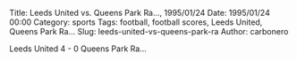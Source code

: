 Title: Leeds United vs. Queens Park Ra…, 1995/01/24
Date: 1995/01/24 00:00
Category: sports
Tags: football, football scores, Leeds United, Queens Park Ra…
Slug: leeds-united-vs-queens-park-ra
Author: carbonero


Leeds United 4 - 0 Queens Park Ra…
